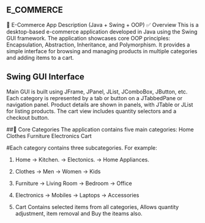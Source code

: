 ## E_COMMERCE

📱 E-Commerce App Description (Java + Swing + OOP)
✅ Overview
This is a desktop-based e-commerce application developed in Java using the Swing GUI framework. The application showcases core OOP principles: Encapsulation, Abstraction, Inheritance, and Polymorphism. It provides a simple interface for browsing and managing products in multiple categories and adding items to a cart.

## Swing GUI Interface
Main GUI is built using JFrame, JPanel, JList, JComboBox, JButton, etc.
Each category is represented by a tab or button on a JTabbedPane or navigation panel.
Product details are shown in panels, with JTable or JList for listing products.
The cart view includes quantity selectors and a checkout button.

##🧱 Core Categories
The application contains five main categories:
Home
Clothes
Furniture
Electronics
Cart

#Each category contains three subcategories. For example:
1) Home
     -> Kitchen.
     -> Electonics.
     -> Home Appliances.

2) Clothes
    -> Men
    -> Women
    -> Kids

3) Furniture
    -> Living Room
    -> Bedroom
    -> Office

4) Electronics
    -> Mobiles
    -> Laptops
    -> Accessories

5) Cart
    Contains selected items from all categories, Allows quantity adjustment, item removal and Buy the iteams also.




